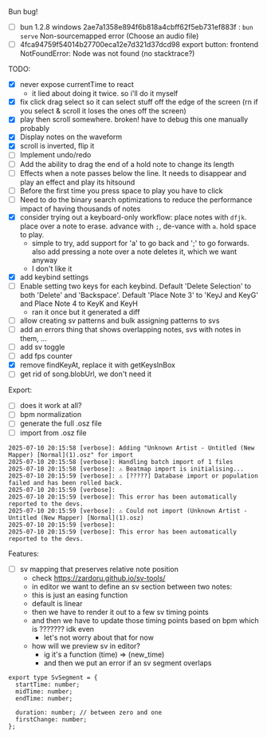 Bun bug!

- [ ] bun 1.2.8 windows 2ae7a1358e894f6b818a4cbff62f5eb731ef883f : `bun serve` Non-sourcemapped error (Choose an audio file)
- [ ] 4fca94759f54014b27700eca12e7d321d37dcd98 export button: frontend NotFoundError: Node was not found (no stacktrace?)

TODO:

- [x] never expose currentTime to react
  - it lied about doing it twice. so i'll do it myself
- [x] fix click drag select so it can select stuff off the edge of the screen (rn if you select & scroll it loses the ones off the screen)
- [x] play then scroll somewhere. broken! have to debug this one manually probably
- [x] Display notes on the waveform
- [x] scroll is inverted, flip it
- [ ] Implement undo/redo
- [ ] Add the ability to drag the end of a hold note to change its length
- [ ] Effects when a note passes below the line. It needs to disappear and play an effect and play its hitsound
- [ ] Before the first time you press space to play you have to click
- [ ] Need to do the binary search optimizations to reduce the performance impact of having thousands of notes
- [x] consider trying out a keyboard-only workflow: place notes with `dfjk`. place over a note to erase. advance with `;`, de-vance with `a`. hold space to play. 
  - simple to try, add support for 'a' to go back and ';' to go forwards. also add pressing a note over a note deletes it, which we want anyway
  - I don't like it
- [x] add keybind settings
- [ ] Enable setting two keys for each keybind. Default 'Delete Selection' to both 'Delete' and 'Backspace'. Default 'Place Note 3' to 'KeyJ and KeyG' and Place Note 4 to KeyK and KeyH
  - ran it once but it generated a diff
- [ ] allow creating sv patterns and bulk assigning patterns to svs
- [ ] add an errors thing that shows overlapping notes, svs with notes in them, ...
- [ ] add sv toggle
- [ ] add fps counter
- [x] remove findKeyAt, replace it with getKeysInBox
- [ ] get rid of song.blobUrl, we don't need it

Export:

- [ ] does it work at all?
- [ ] bpm normalization
- [ ] generate the full .osz file
- [ ] import from .osz file

```
2025-07-10 20:15:58 [verbose]: Adding "Unknown Artist - Untitled (New Mapper) [Normal](1).osz" for import
2025-07-10 20:15:58 [verbose]: Handling batch import of 1 files
2025-07-10 20:15:58 [verbose]: ⚠️ Beatmap import is initialising...
2025-07-10 20:15:59 [verbose]: ⚠️ [?????] Database import or population failed and has been rolled back.
2025-07-10 20:15:59 [verbose]: 
2025-07-10 20:15:59 [verbose]: This error has been automatically reported to the devs.
2025-07-10 20:15:59 [verbose]: ⚠️ Could not import (Unknown Artist - Untitled (New Mapper) [Normal](1).osz)
2025-07-10 20:15:59 [verbose]: 
2025-07-10 20:15:59 [verbose]: This error has been automatically reported to the devs.
```

Features:

- [ ] sv mapping that preserves relative note position
  - check https://zardoru.github.io/sv-tools/
  - in editor we want to define an sv section between two notes:
  - this is just an easing function
  - default is linear
  - then we have to render it out to a few sv timing points
  - and then we have to update those timing points based on bpm which is ??????? idk even
    - let's not worry about that for now
  - how will we preview sv in editor?
    - ig it's a function (time) => (new_time)
    - and then we put an error if an sv segment overlaps

```
export type SvSegment = {
  startTime: number;
  midTime: number;
  endTime: number;

  duration: number; // between zero and one
  firstChange: number;
};
```
